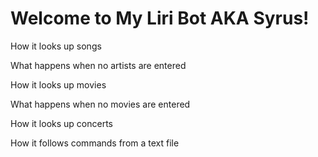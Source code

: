 <h1> Welcome to My Liri Bot AKA Syrus! </h1>

<p> How it looks up songs <p>
<p> What happens when no artists are entered <p>

<p> How it looks up movies <p>
<p> What happens when no movies are entered <p>
<p> How it looks up concerts <p>
<p> How it follows commands from a text file <p>
  

